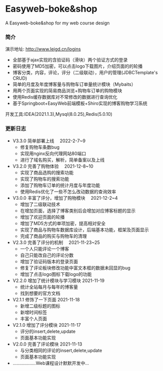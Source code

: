 # Easyweb-boke&shop
A Easyweb-boke&shop for my web course design

### 简介

演示地址: http://www.leigd.cn/logins
- 全部基于ajax实现的含验证码（滑块）两个验证方式的登录
- 密码使用了MD5加密，可以点击logo下载图片，介绍页面的的轮播
- 博客分类，内容，评论，评分（二级联动），用户的管理(JDBCTemplate's CRUD)
- 简单的月度及年度博客量与购物车订单量统计模块（Mybaits）
- 用两个页面实现的简易商品浏览+购物车订单的购物模块
- 使用Redis缓存数据库对不常修改的数据进行查询优化
- 基于Springboot+EasyWeb前端模板+Shiro实现的博客购物学习系统

开发工具:IDEA(2021.1.3),Mysql(8.0.25),Redis(5.0.10)

### 更新日志
- V3.3.0 简单部署上线  2022-2-7~9
  - 修复购物车条数bug
  - 实现用nginx反向代理网站80端口
  - 进行了域名购买，解析，简单备案以及上线
- V3.2.0 完善了购物体验  2021-12-8~10
  - 实现了商品选购的搜索功能
  - 实现了购物车的搜索功能
  - 添加了购物车订单的统计月度与年度功能
  - 使用Redis优化了一些不怎么改动数据的查询效率
- V3.0.0 丰富了评分，增加了购物模块  2021-12-2~4
  - 增加了二级联动技术
  - 在增加页面，选择了博客类别后会增加对应博客标题的显示
  - 增加了欢迎页面的轮播
  - 增加了MD5方式的单项加密，提高相对安全
  - 实现了商品与购物车数据库设计，后端基本功能，框架及页面显示
  - 完成了商品的购买与购物车的清理
- V2.3.0 完善了评分的机制  2021-11-23~25
  - 一个人只能评论一个博客
  - 自己只能改自己的评论分数
  - 增加了验证码版本的登录页面
  - 修复了评论板块修改功能中富文本框的数据未回显的bug
  - 增加了点击logo图标下载logo的功能
- V2.2.0 增加了统计模块与学习模块 2021-11-19
  - 统计全站每月与每年的博客量
  - 找到想要的官方文档
- V2.1.1 修饰了一下页面 2021-11-18
  - 新增二级标题的图标
  - 新增时间标签
  - 丰富个人页面
- V2.1.0 增加了评分模块 2021-11-17
  - 评分的insert,delete,update
  - 页面基本功能实现
- V2.0.0 完善了评论模块 2021-11-13
  - 与分类相同的评论的insert,delete,update
  - 页面基本功能实现
- ………………Web课程设计默默开发中...
